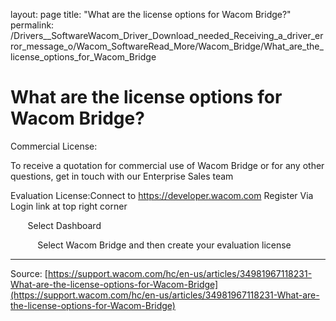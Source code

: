 layout: page
title: "What are the license options for Wacom Bridge?"
permalink: /Drivers__SoftwareWacom_Driver_Download_needed_Receiving_a_driver_error_message_o/Wacom_SoftwareRead_More/Wacom_Bridge/What_are_the_license_options_for_Wacom_Bridge

# What are the license options for Wacom Bridge?

Commercial License:

To receive a quotation for commercial use of Wacom Bridge or for any other questions, get in touch with our Enterprise Sales team

Evaluation License:Connect to https://developer.wacom.com Register Via Login link at top right corner

       Select Dashboard

           Select Wacom Bridge and then create your evaluation license

---
Source: [https://support.wacom.com/hc/en-us/articles/34981967118231-What-are-the-license-options-for-Wacom-Bridge](https://support.wacom.com/hc/en-us/articles/34981967118231-What-are-the-license-options-for-Wacom-Bridge)
